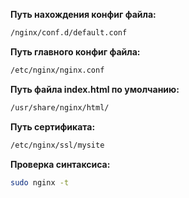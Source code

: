 **Путь нахождения конфиг файла:**<br>
```bash
/nginx/conf.d/default.conf 
```
**Путь главного конфиг файла:**<br>
```bash
/etc/nginx/nginx.conf 
```
**Путь файла index.html по умолчанию:**<br>
```bash
/usr/share/nginx/html/ 
```
**Путь сертификата:**<br>
```bash
/etc/nginx/ssl/mysite
```
**Проверка синтаксиса:**<br>
```bash
sudo nginx -t
```